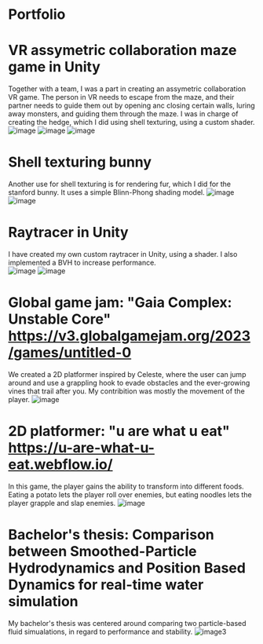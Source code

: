 # Portfolio

# VR assymetric collaboration maze game in Unity
Together with a team, I was a part in creating an assymetric collaboration VR game. The person in VR needs to escape from the maze, and their partner needs to guide them out by opening anc closing certain walls, luring away monsters, and guiding them through the maze. I was in charge of creating the hedge, which I did using shell texturing, using a custom shader.
![image](https://github.com/user-attachments/assets/1e5d1228-fbe2-4cae-94b9-55cf45613baa)
![image](https://github.com/user-attachments/assets/e746166c-9854-4e04-89b5-c20e9a1aeedd)
![image](https://github.com/user-attachments/assets/2096543c-ac8d-4974-b440-7d58026422b9)

# Shell texturing bunny
Another use for shell texturing is for rendering fur, which I did for the stanford bunny. It uses a simple Blinn-Phong shading model.
![image](https://github.com/user-attachments/assets/f6228368-8caa-4f7b-9759-22f59c56419f)
![image](https://github.com/user-attachments/assets/8d79be4e-2caf-4096-9317-d6854bb7b843)

# Raytracer in Unity
I have created my own custom raytracer in Unity, using a shader. I also implemented a BVH to increase performance.  
![image](https://github.com/user-attachments/assets/8c05efb1-ee02-4f91-bbda-47a7807b0840)
![image](https://github.com/user-attachments/assets/9869dd35-ca87-44bc-b34e-f42297356cf1)

# Global game jam: "Gaia Complex: Unstable Core" https://v3.globalgamejam.org/2023/games/untitled-0
We created a 2D platformer inspired by Celeste, where the user can jump around and use a grappling hook to evade obstacles and the ever-growing vines that trail after you. My contribition was mostly the movement of the player. 
![image](https://github.com/user-attachments/assets/c994a9c5-6e73-4457-9e4d-ae0d73949bd5)

# 2D platformer: "u are what u eat" https://u-are-what-u-eat.webflow.io/
In this game, the player gains the ability to transform into different foods. Eating a potato lets the player roll over enemies, but eating noodles lets the player grapple and slap enemies.
![image](https://github.com/user-attachments/assets/8dd2b5ef-235e-44e3-a96a-541baad45d42)

# Bachelor's thesis: Comparison between Smoothed-Particle Hydrodynamics and Position Based Dynamics for real-time water simulation
My bachelor's thesis was centered around comparing two particle-based fluid simualations, in regard to performance and stability. 
![image3](https://github.com/user-attachments/assets/388f33b4-fe1b-4415-a4a9-2237eb813a0c)
